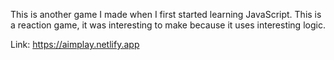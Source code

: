 This is another game I made when I first started learning JavaScript. 
This is a reaction game, it was interesting to make because it uses interesting logic.

Link: https://aimplay.netlify.app
